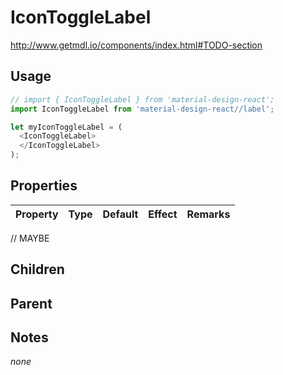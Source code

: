 # IconToggleLabel

http://www.getmdl.io/components/index.html#TODO-section


## Usage

```javascript
// import { IconToggleLabel } from 'material-design-react';
import IconToggleLabel from 'material-design-react//label';

let myIconToggleLabel = (
  <IconToggleLabel>
  </IconToggleLabel>
);
```



## Properties

Property | Type | Default | Effect | Remarks
-------- | -----| ------- | ------ | -------

// MAYBE


## Children

## Parent

[](..//README.md)


## Notes

*none*
